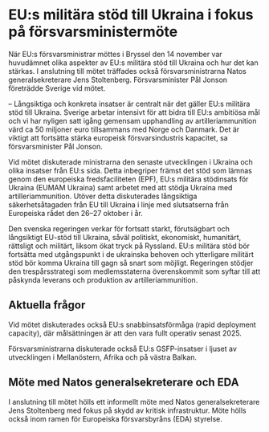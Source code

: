 # EU:s militära stöd till Ukraina i fokus på försvarsministermöte

När EU:s försvarsministrar möttes i Bryssel den 14 november var huvudämnet olika aspekter av EU:s militära stöd till Ukraina och hur det kan stärkas. I anslutning till mötet träffades också försvarsministrarna Natos generalsekreterare Jens Stoltenberg. Försvarsminister Pål Jonson företrädde Sverige vid mötet.

– Långsiktiga och konkreta insatser är centralt när det gäller EU:s militära stöd till Ukraina. Sverige arbetar intensivt för att bidra till EU:s ambitiösa mål och vi har nyligen satt igång gemensam upphandling av artilleriammunition värd ca 50 miljoner euro tillsammans med Norge och Danmark. Det är viktigt att fortsätta stärka europeisk försvarsindustris kapacitet, sa försvarsminister Pål Jonson.

Vid mötet diskuterade ministrarna den senaste utvecklingen i Ukraina och olika insatser från EU:s sida. Detta inbegriper främst det stöd som lämnas genom den europeiska fredsfaciliteten (EPF), EU:s militära stödinsats för Ukraina (EUMAM Ukraina) samt arbetet med att stödja Ukraina med artilleriammunition. Utöver detta diskuterades långsiktiga säkerhetsåtagaden från EU till Ukraina i linje med slutsatserna från Europeiska rådet den 26–27 oktober i år.

Den svenska regeringen verkar för fortsatt starkt, förutsägbart och långsiktigt EU\-stöd till Ukraina, såväl politiskt, ekonomiskt, humanitärt, rättsligt och militärt, liksom ökat tryck på Ryssland. EU:s militära stöd bör fortsätta med utgångspunkt i de ukrainska behoven och ytterligare militärt stöd bör komma Ukraina till gagn så snart som möjligt. Regeringen stödjer den trespårsstrategi som medlemsstaterna överenskommit som syftar till att påskynda leverans och produktion av artilleriammunition.

## Aktuella frågor

Vid mötet diskuterades också EU:s snabbinsatsförmåga (rapid deployment capacity), där målsättningen är att den vara fullt operativ senast 2025\.

Försvarsministrarna diskuterade också EU:s GSFP\-insatser i ljuset av utvecklingen i Mellanöstern, Afrika och på västra Balkan.

## Möte med Natos generalsekreterare och EDA

I anslutning till mötet hölls ett informellt möte med Natos generalsekreterare Jens Stoltenberg med fokus på skydd av kritisk infrastruktur. Möte hölls också inom ramen för Europeiska försvarsbyråns (EDA) styrelse.
